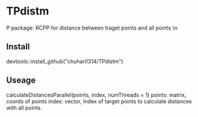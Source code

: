 # TPdistm
P package: RCPP for distance between traget points and all points \n
## Install
devtools::install_github("chuhan1314/TPdistm")
## Useage
calculateDistancesParallel(points, index, numThreads = 1)
points: matrix, coords of points
index: vector, Index of target points to calculate distances with all points.
